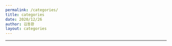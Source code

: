 ```yaml
---
permalink: /categories/
title: categories
date: 2020/12/26
author: 김동환
layout: categories
---
```


---